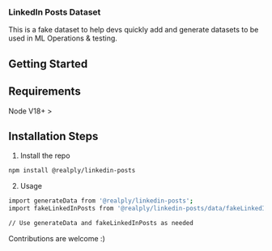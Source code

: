 ### LinkedIn Posts Dataset

This is a fake dataset to help devs quickly add and generate datasets to be used in ML Operations & testing.

## Getting Started

## Requirements

Node V18+ >

## Installation Steps

1. Install the repo

```bash
npm install @realply/linkedin-posts
```

2. Usage

```bash
import generateData from '@realply/linkedin-posts';
import fakeLinkedInPosts from '@realply/linkedin-posts/data/fakeLinkedInPosts.json';

// Use generateData and fakeLinkedInPosts as needed
```

Contributions are welcome :)
